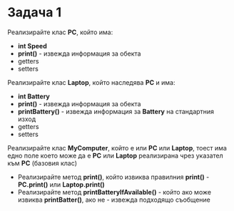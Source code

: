 # Задача 1

Реализирайте клас **PC**, който има:

- **int Speed**
- **print()** - извежда информация за обекта
- getters
- setters

Реализирайте клас **Laptop**, който наследява **PC** и има:

- **int Battery**
- **print()** - извежда информация за обекта
- **printBattery()** - извежда информация за **Battery** на стандартния изход
- getters
- setters

Реализирайте клас **MyComputer**, който е или **PC** или **Laptop**, тоест има едно поле което може да е **PC** или **Laptop** реализирана чрез указател към **PC** (базовия клас)

- Реализирайте метод **print()**, който извиква правилния **print()** - **PC.print()** или **Laptop.print()**
- Реализирайте метод **printBatteryIfAvailable()** - който ако може извиква **printBatter()**, ако не - извежда подходящо съобщение

